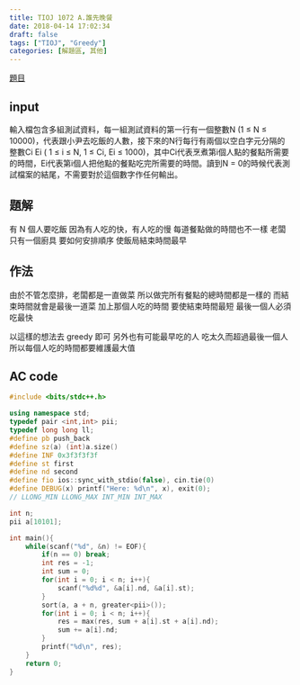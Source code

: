 ```yaml
---
title: TIOJ 1072 A.誰先晚餐
date: 2018-04-14 17:02:34
draft: false
tags: ["TIOJ", "Greedy"]
categories: [解題區, 其他]
---
```


[題目](https://tioj.ck.tp.edu.tw/problems/1072)

## input
輸入檔包含多組測試資料，每一組測試資料的第一行有一個整數N (1 ≤ N ≤ 10000)，代表跟小尹去吃飯的人數，接下來的N行每行有兩個以空白字元分隔的整數Ci Ei ( 1 ≤ i ≤ N, 1 ≤ Ci, Ei ≤ 1000)，其中Ci代表烹煮第i個人點的餐點所需要的時間，Ei代表第i個人把他點的餐點吃完所需要的時間。讀到N = 0的時候代表測試檔案的結尾，不需要對於這個數字作任何輸出。

## 題解
有 N 個人要吃飯
因為有人吃的快，有人吃的慢
每道餐點做的時間也不一樣
老闆只有一個廚具
要如何安排順序
使飯局結束時間最早

## 作法
由於不管怎麼排，老闆都是一直做菜
所以做完所有餐點的總時間都是一樣的
而結束時間就會是最後一道菜 
加上那個人吃的時間
要使結束時間最短
最後一個人必須吃最快

以這樣的想法去 greedy 即可
另外也有可能最早吃的人
吃太久而超過最後一個人
所以每個人吃的時間都要維護最大值

## AC code
```cpp
#include <bits/stdc++.h>

using namespace std;
typedef pair <int,int> pii;
typedef long long ll;
#define pb push_back
#define sz(a) (int)a.size()
#define INF 0x3f3f3f3f
#define st first
#define nd second
#define fio ios::sync_with_stdio(false), cin.tie(0)
#define DEBUG(x) printf("Here: %d\n", x), exit(0);
// LLONG_MIN LLONG_MAX INT_MIN INT_MAX

int n;
pii a[10101];

int main(){
    while(scanf("%d", &n) != EOF){
        if(n == 0) break;
        int res = -1;
        int sum = 0;
        for(int i = 0; i < n; i++){
            scanf("%d%d", &a[i].nd, &a[i].st);
        }
        sort(a, a + n, greater<pii>());
        for(int i = 0; i < n; i++){
            res = max(res, sum + a[i].st + a[i].nd);
            sum += a[i].nd;
        }
        printf("%d\n", res);
    }
    return 0;
}
```
